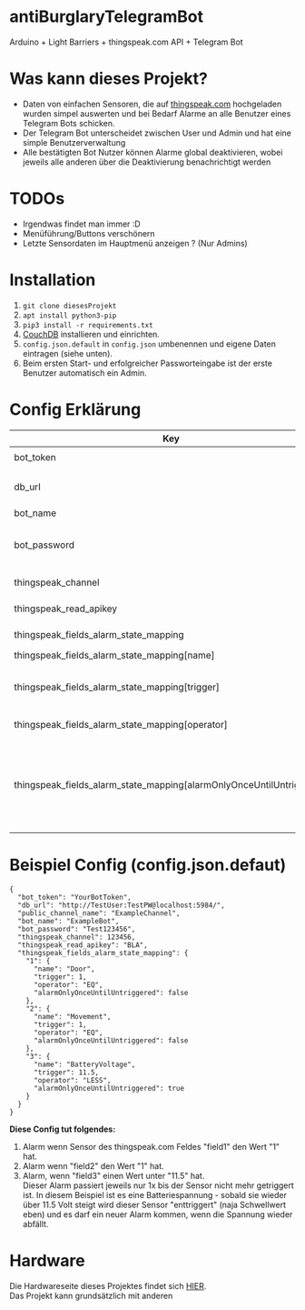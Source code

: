 # antiBurglaryTelegramBot
Arduino + Light Barriers + thingspeak.com API + Telegram Bot

# Was kann dieses Projekt?
* Daten von einfachen Sensoren, die auf [thingspeak.com](https://thingspeak.com/) hochgeladen wurden simpel auswerten und bei Bedarf Alarme an alle Benutzer eines Telegram Bots schicken.
* Der Telegram Bot unterscheidet zwischen User und Admin und hat eine simple Benutzerverwaltung
* Alle bestätigten Bot Nutzer können Alarme global deaktivieren, wobei jeweils alle anderen über die Deaktivierung benachrichtigt werden

# TODOs
* Irgendwas findet man immer :D
* Menüführung/Buttons verschönern
* Letzte Sensordaten im Hauptmenü anzeigen ? (Nur Admins)

# Installation
1. ``git clone diesesProjekt``
2. ``apt install python3-pip``
3. ``pip3 install -r requirements.txt``
4. [CouchDB](https://linuxize.com/post/how-to-install-couchdb-on-ubuntu-20-04/) installieren und einrichten.  
5. `config.json.default` in `config.json` umbenennen und eigene Daten eintragen (siehe unten).
6. Beim ersten Start- und erfolgreicher Passworteingabe ist der erste Benutzer automatisch ein Admin.

# Config Erklärung

Key | Datentyp | Beschreibung | Beispiel
--- | --- | --- | ---
bot_token | String | Bot Token | `1234567890:HJDH-gh56urj6r5u6grhrkJO7Qw`
db_url | String | URL zur CouchDB Datenbank mitsamt Zugangsdaten | `http://username:pw@localhost:5984/`
bot_name | String | Name des Bots | `MyAntiBurglaryBot`
bot_password | String | Passwort, das User benötigen, um den Bot verwenden zu können. | `123456ABCabc`
thingspeak_channel | int | Thingspeak.com channelID | `123456`
thingspeak_read_apikey | String | Thingspeak.com read apikey | `FFFFGGGGHHHHTJLK`
thingspeak_fields_alarm_state_mapping | Map | Mapping für Sensordaten | `---`
thingspeak_fields_alarm_state_mapping[name] | String | Name des Sensors | `Test`
thingspeak_fields_alarm_state_mapping[trigger] | float | Ab welchem Wert soll dieser Sensor als getriggert gelten? | `3.15`
thingspeak_fields_alarm_state_mapping[operator] | String | Operator für den Triggerwert | `LESS, MORE, EQ`
thingspeak_fields_alarm_state_mapping[alarmOnlyOnceUntilUntriggered] | boolean | Ist dies ein Schwellwertsensor, der nach dem ersten Triggern für einen Alarm aktiv ist bis er nicht mehr getriggert ist? | `true`

# Beispiel Config (config.json.defaut)

```
{
  "bot_token": "YourBotToken",
  "db_url": "http://TestUser:TestPW@localhost:5984/",
  "public_channel_name": "ExampleChannel",
  "bot_name": "ExampleBot",
  "bot_password": "Test123456",
  "thingspeak_channel": 123456,
  "thingspeak_read_apikey": "BLA",
  "thingspeak_fields_alarm_state_mapping": {
    "1": {
      "name": "Door",
      "trigger": 1,
      "operator": "EQ",
      "alarmOnlyOnceUntilUntriggered": false
    },
    "2": {
      "name": "Movement",
      "trigger": 1,
      "operator": "EQ",
      "alarmOnlyOnceUntilUntriggered": false
    },
    "3": {
      "name": "BatteryVoltage",
      "trigger": 11.5,
      "operator": "LESS",
      "alarmOnlyOnceUntilUntriggered": true
    }
  }
}
```

**Diese Config tut folgendes:**  
1. Alarm wenn Sensor des thingspeak.com Feldes "field1" den Wert "1" hat.
2. Alarm wenn "field2" den Wert "1" hat.
3. Alarm, wenn "field3" einen Wert unter "11.5" hat.  
Dieser Alarm passiert jeweils nur 1x bis der Sensor nicht mehr getriggert ist. 
   In diesem Beispiel ist es eine Batteriespannung - sobald sie wieder über 11.5 Volt steigt wird dieser Sensor "enttriggert" (naja Schwellwert eben) und es darf ein neuer Alarm kommen, wenn die Spannung wieder abfällt.
   
# Hardware
Die Hardwareseite dieses Projektes findet sich [HIER](https://github.com/Kaistee93/AlarmSystem_ESP8266).  
Das Projekt kann grundsätzlich mit anderen 